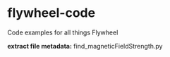 # flywheel-code
Code examples for all things Flywheel

**extract file metadata:** find_magneticFieldStrength.py
